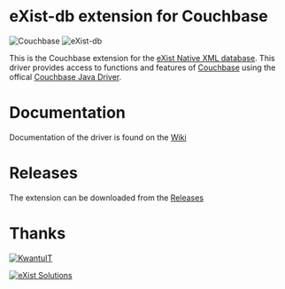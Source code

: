 # eXist-db extension for Couchbase

![Couchbase](https://www.nimic.net/wp-content/uploads/2014/04/couchbase_logo.png)
![eXist-db](http://exist-db.org/exist/apps/homepage/resources/img/existdb.gif)

This is the Couchbase extension for the [eXist Native XML database](http://www.exist-db.org). This driver provides access to functions and features of [Couchbase](http://www.couchbase.com) using the offical [Couchbase Java Driver](https://github.com/couchbase/couchbase-java-client).

# Documentation 

Documentation of the driver is found on the [Wiki](../../wiki)

# Releases

The extension can be downloaded from the [Releases](../../release)


# Thanks
[![KwantuIT](http://www.kwantu.net/dbdata/10004/workspace/10004-10002/app/resources/images/kwantu_logo.png)](http://kwantu.net)

[![eXist Solutions](http://www.betterform.de/images/existsolutions-logo.png)](http://www.existsolutions.com)
